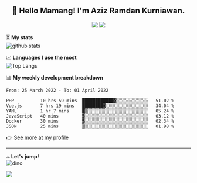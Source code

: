 <h2 align="center">👋 Hello Mamang! I'm Aziz Ramdan Kurniawan.</h2>  
<p align="center">
  <img src="https://komarev.com/ghpvc/?username=azizramdan">
  <img src="https://wakatime.com/badge/user/90056fa0-4c31-4eca-954e-2a3ac05896f9.svg">
</p>
    
⏳ **My stats**  
![github stats](https://github-readme-stats.vercel.app/api?username=azizramdan&show_icons=true&count_private=true&title_color=000&hide_border=true&hide_title=true)  

📈 **Languages I use the most**  
![Top Langs](https://github-readme-stats.vercel.app/api/top-langs/?username=azizramdan&layout=compact&langs_count=6&hide=tsql&hide_border=true&hide_title=true&exclude_repo=Futsal-Go,Futsal-Go-Admin,Sistem-Informasi-Sensus-Harian-Rawat-Inap)  

📊 **My weekly development breakdown**
<!--START_SECTION:waka-->

```text
From: 25 March 2022 - To: 01 April 2022

PHP          10 hrs 59 mins  ████████████▓░░░░░░░░░░░░   51.02 %
Vue.js       7 hrs 19 mins   ████████▓░░░░░░░░░░░░░░░░   34.04 %
YAML         1 hr 7 mins     █▒░░░░░░░░░░░░░░░░░░░░░░░   05.24 %
JavaScript   40 mins         ▓░░░░░░░░░░░░░░░░░░░░░░░░   03.12 %
Docker       30 mins         ▓░░░░░░░░░░░░░░░░░░░░░░░░   02.34 %
JSON         25 mins         ▒░░░░░░░░░░░░░░░░░░░░░░░░   01.98 %
```

<!--END_SECTION:waka-->
👉 [See more at my profile](https://wakatime.com/@azizramdan)
***
🔝 **Let's jump!**  
![dino](https://raw.githubusercontent.com/azizramdan/azizramdan/master/dino.gif)  

![](https://hit.yhype.me/github/profile?user_id=27954794)
